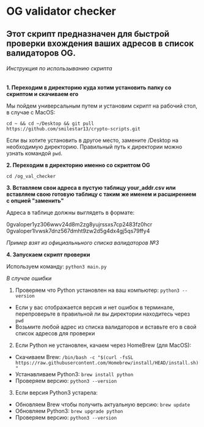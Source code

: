 # OG validator checker

## Этот скрипт предназначен для быстрой проверки вхождения ваших адресов в список валидаторов OG.

###### Инструкция по использыванию скрипта 

**1. Переходим в директорию куда хотим установить папку со скриптом и скачиваем его**

Мы пойдем универсальным путем и установим скрипт на рабочий стол, в случае с MacOS:

```cd ~ && cd ~/Desktop && git pull https://github.com/smilestar13/crypto-scripts.git```

Если вы хотите установить в другое место, замените /Desktop на необходимую директорию. Правильный путь к директории можно узнать командой ```pwd```.

**2. Переходим в директорию именно со скриптом OG**

```cd /og_val_checker```

**3. Вставляем свои адреса в пустую таблицу your_addr.csv или вставляем свою готовую таблицу с таким же именем и расширением с опцией "заменить"**

Адреса в таблице должны выглядеть в формате: 

0gvaloper1yz306wwv24d8m2zg8yujrssxs7cp2483fz0hcr
0gvaloper1lvwsk7dnz567dmht9zw2d5g4dx4gj5qs79ffy4

*Пример взят из официальньного списка валидаторов №3*

**4. Запускаем скрипт проверки**

Используем команду: ```python3 main.py```

*В случае ошибки*

1. Проверяем что Python установлен на ваш компьютер: ```python3 --version```
   
- Если у вас отображается версия и нет ошибок в терминале, перепроверьте в правильной ли вы директории находитесь через ```pwd```
- Возьмите любой адрес из списка валидаторов и вставьте его в свой список адресов для проверки
  
2. Если Python не установлен, качаем через HomeBrew (для MacOS):

- Скачиваем Brew: ```/bin/bash -c "$(curl -fsSL https://raw.githubusercontent.com/Homebrew/install/HEAD/install.sh)"```
- Устанавливаем Python3: ```brew install python```
- Проверяем версию: ```python3 --version```

3. Если версия Python3 устарела:

- Обновляем Brew чтобы получить актуальную версию: ```brew update```
- Обновляем Python3: ```brew upgrade python```
- Проверяем версию: ```python3 --version```












